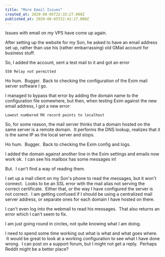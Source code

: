```yaml
---
title: "More Email Issues"
created_at: 2020-08-05T22:33:27.000Z
published_at: 2020-08-05T22:42:17.000Z
---
```

Issues with email on my VPS have come up again.

After setting up the website for my Son, he asked to have an email address set up, rather than use his (rather embarrassing) old GMail account for business stuff.

So, I added the account, sent a test mail to it and got an error

```
550 Relay not permitted
```

Ho hum.  Bugger.  Back to checking the configuration of the Exim mail server software I go.

I managed to bypass that error by adding the domain name to the configuration file somewhere, but then, when testing Exim against the new email address, I got a new error:

```
Lowest numbered MX record points to localhost
```

So, for some reason, the mail server thinks that a domain hosted on the same server is a remote domain.  It performs the DNS lookup, realizes that it is the same IP as the local server and stops.

Ho hum.  Bugger.  Back to checking the Exim config and logs.

I added the domain against another line in the Exim settings and emails now work ok.  I can see his mailbox has some messages in!

But.  I can't find a way of reading them.

I set up a mail client on my Son's phone to read the messages, but it won't connect.  Looks to be an SSL error with the mail alias not serving the correct certificate.  Either that, or the way I have configured the server is not correct.  I am getting confused if I should be using a centralized mail server address, or separate ones for each domain I have hosted on there.

I can't even log into the webmail to read his messages.  That also returns an error which I can't seem to fix.

I am just going round in circles, not quite knowing what I am doing.

I need to spend some time working out what is what and what goes where.  It would be great to look at a working configuration to see what I have done wrong.  I can post on a support forum, but I might not get a reply.  Perhaps Reddit might be a better place?
